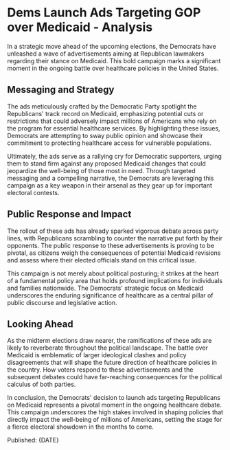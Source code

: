 # Dems Launch Ads Targeting GOP over Medicaid - Analysis

In a strategic move ahead of the upcoming elections, the Democrats have unleashed a wave of advertisements aiming at Republican lawmakers regarding their stance on Medicaid. This bold campaign marks a significant moment in the ongoing battle over healthcare policies in the United States.

## Messaging and Strategy

The ads meticulously crafted by the Democratic Party spotlight the Republicans' track record on Medicaid, emphasizing potential cuts or restrictions that could adversely impact millions of Americans who rely on the program for essential healthcare services. By highlighting these issues, Democrats are attempting to sway public opinion and showcase their commitment to protecting healthcare access for vulnerable populations.

Ultimately, the ads serve as a rallying cry for Democratic supporters, urging them to stand firm against any proposed Medicaid changes that could jeopardize the well-being of those most in need. Through targeted messaging and a compelling narrative, the Democrats are leveraging this campaign as a key weapon in their arsenal as they gear up for important electoral contests.

## Public Response and Impact

The rollout of these ads has already sparked vigorous debate across party lines, with Republicans scrambling to counter the narrative put forth by their opponents. The public response to these advertisements is proving to be pivotal, as citizens weigh the consequences of potential Medicaid revisions and assess where their elected officials stand on this critical issue.

This campaign is not merely about political posturing; it strikes at the heart of a fundamental policy area that holds profound implications for individuals and families nationwide. The Democrats' strategic focus on Medicaid underscores the enduring significance of healthcare as a central pillar of public discourse and legislative action.

## Looking Ahead

As the midterm elections draw nearer, the ramifications of these ads are likely to reverberate throughout the political landscape. The battle over Medicaid is emblematic of larger ideological clashes and policy disagreements that will shape the future direction of healthcare policies in the country. How voters respond to these advertisements and the subsequent debates could have far-reaching consequences for the political calculus of both parties.

In conclusion, the Democrats' decision to launch ads targeting Republicans on Medicaid represents a pivotal moment in the ongoing healthcare debate. This campaign underscores the high stakes involved in shaping policies that directly impact the well-being of millions of Americans, setting the stage for a fierce electoral showdown in the months to come.

Published: {DATE}
